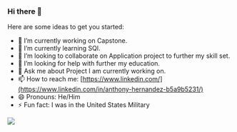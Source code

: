 ### Hi there 👋

Here are some ideas to get you started:

- 🔭 I’m currently working on Capstone.
- 🌱 I’m currently learning SQl.
- 👯 I’m looking to collaborate on Application project to further my skill set.
- 🤔 I’m looking for help with further my education.
- 💬 Ask me about Project I am currently working on.
- 📫 How to reach me: [https://www.linkedin.com/](https://www.linkedin.com/in/anthony-hernandez-b5a9b5231/)
- 😄 Pronouns: He/Him
- ⚡ Fun fact: I was in the United States Military

<img src= "https://github-readme-stats.vercel.app/api?username=AnthonyHernandez34&&show_icons=true&title_color=ffffff&icon_color=bb2acf&text_color=daf7dc&bg_color=151515">
